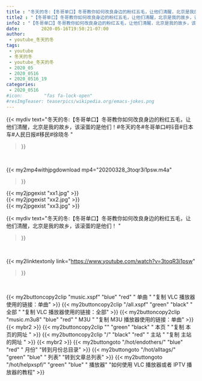 ```yaml
---
title : "冬天的冬:【冬哥单口】冬哥教你如何改良身边的粉红五毛，让他们清醒，北京是我的故乡，该滚蛋的是他们！ "
title2 : "【冬哥单口】冬哥教你如何改良身边的粉红五毛，让他们清醒，北京是我的故乡，该滚蛋的是他们！ "
info2 : "【冬哥单口】冬哥教你如何改良身边的粉红五毛，让他们清醒，北京是我的故乡，该滚蛋的是他们！#冬天的冬#冬哥单口#抖音#日本车#人民日报#移民#徐晓冬 "
date:        2020-05-16T19:50:21-07:00
author:
 - youtube_冬天的冬
tags:
 - youtube
 - 冬天的冬
 - youtube_冬天的冬
 - 2020_05
 - 2020_0516
 - 2020_0516_19
categories:
 - 2020_0516
#icon:        "fas fa-lock-open"
#resImgTeaser: teaserpics/wikipedia.org/emacs-jokes.png
---
```


{{< mydiv text="冬天的冬:【冬哥单口】冬哥教你如何改良身边的粉红五毛，让他们清醒，北京是我的故乡，该滚蛋的是他们！#冬天的冬#冬哥单口#抖音#日本车#人民日报#移民#徐晓冬 "
>}}
<br>


{{< my2mp4withjpgdownload mp4="20200328_3toqr3i1psw.m4a"
>}}

{{< my2jpgexist "xx1.jpg" >}}<br>
{{< my2jpgexist "xx2.jpg" >}}<br>
{{< my2jpgexist "xx3.jpg" >}}<br>



{{< mydiv text="冬天的冬:【冬哥单口】冬哥教你如何改良身边的粉红五毛，让他们清醒，北京是我的故乡，该滚蛋的是他们！ "
>}}
<br>

{{< my2linktextonly link="https://www.youtube.com/watch?v=3toqR3i1psw"
>}}


<br>

{{< my2buttoncopy2clip "music.xspf"        "blue"   "red"    " 单曲 "  "复制 VLC 播放器使用的链接：单曲" >}} {{< my2buttoncopy2clip "/all.xspf"         "green"  "black"  " 全部 "  "复制 VLC 播放器使用的链接：全部" >}} {{< my2buttoncopy2clip "music.m3u8"        "blue"   "red"    " M3U  "    "复制 M3U 播放器使用的链接：单曲" >}} {{< mybr2 >}} {{< my2buttoncopy2clip ""                  "green"  "black"  " 本页 "    "复制 本页的网址 " >}} {{< my2buttoncopy2clip "/"                 "black"  "red"    " 主站 "    "复制 主站的网址 " >}} {{< mybr2 >}} {{< my2buttongoto      "/hot/endothers/"   "blue"   "red"    " 月份"   "转到月份总目录" >}} {{< my2buttongoto      "/hot/alltags/"     "green"  "blue"   " 列表"   "转到文章总列表" >}} {{< my2buttongoto      "/hot/helpxspf/"    "green"  "blue"   " 播放器" "如何使用 VLC 播放器或者 IPTV 播放器的教程" >}} 
